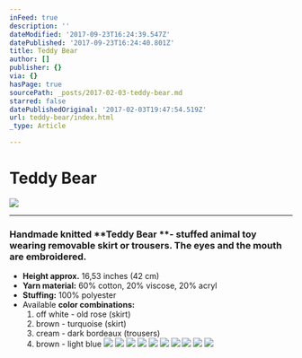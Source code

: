 ```yaml
---
inFeed: true
description: ''
dateModified: '2017-09-23T16:24:39.547Z'
datePublished: '2017-09-23T16:24:40.801Z'
title: Teddy Bear
author: []
publisher: {}
via: {}
hasPage: true
sourcePath: _posts/2017-02-03-teddy-bear.md
starred: false
datePublishedOriginal: '2017-02-03T19:47:54.519Z'
url: teddy-bear/index.html
_type: Article

---
```

# **Teddy Bear**
![](https://the-grid-user-content.s3-us-west-2.amazonaws.com/9c0106f4-a2c3-4b05-b28d-c7cdea5451e8.jpg)

---

### Handmade knitted **Teddy Bear **- stuffed animal toy wearing removable skirt or trousers. The eyes and the mouth are embroidered.

* **Height approx.** 16,53 inches (42 cm)
* **Yarn material:** 60% cotton, 20% viscose, 20% acryl
* **Stuffing:** 100% polyester
* Available **color combinations:**
  1. off white - old rose (skirt)
  2. brown - turquoise (skirt)
  3. cream - dark bordeaux (trousers)
  4. brown - light blue
![](https://the-grid-user-content.s3-us-west-2.amazonaws.com/2311a9ed-21eb-408b-946d-07d0771cc7c2.jpg)
![](https://the-grid-user-content.s3-us-west-2.amazonaws.com/74e64391-50aa-4721-ae62-bab443a1323c.jpg)
![](https://the-grid-user-content.s3-us-west-2.amazonaws.com/f7879107-67c5-4708-8fcc-17c51ca47ad4.jpg)
![](https://the-grid-user-content.s3-us-west-2.amazonaws.com/5296e528-9097-4633-baa8-6d060a616f20.jpg)
![](https://the-grid-user-content.s3-us-west-2.amazonaws.com/e79b03f0-28a0-40be-847a-cb5a4509ad7f.jpg)
![](https://the-grid-user-content.s3-us-west-2.amazonaws.com/61c36a3a-cfac-47fd-9a48-b3342e5b9be1.jpg)
![](https://the-grid-user-content.s3-us-west-2.amazonaws.com/ca817d39-f3ab-4484-bc41-731ecd2da017.jpg)
![](https://the-grid-user-content.s3-us-west-2.amazonaws.com/89f938bd-77e0-47a8-aef7-a05b2b9d90ba.jpg)
![](https://the-grid-user-content.s3-us-west-2.amazonaws.com/fc179fce-ef05-4976-b792-20dff27116e7.jpg)
![](https://the-grid-user-content.s3-us-west-2.amazonaws.com/5a3785ba-d251-4f18-9122-d0c1e772889a.jpg)